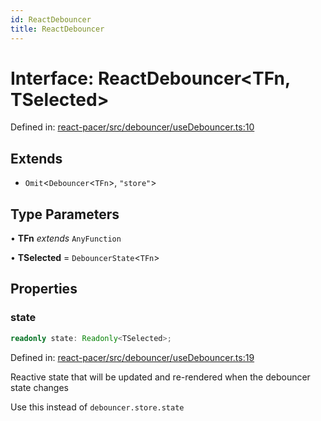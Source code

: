 ```yaml
---
id: ReactDebouncer
title: ReactDebouncer
---
```


<!-- DO NOT EDIT: this page is autogenerated from the type comments -->

# Interface: ReactDebouncer\<TFn, TSelected\>

Defined in: [react-pacer/src/debouncer/useDebouncer.ts:10](https://github.com/TanStack/pacer/blob/main/packages/react-pacer/src/debouncer/useDebouncer.ts#L10)

## Extends

- `Omit`\<`Debouncer`\<`TFn`\>, `"store"`\>

## Type Parameters

• **TFn** *extends* `AnyFunction`

• **TSelected** = `DebouncerState`\<`TFn`\>

## Properties

### state

```ts
readonly state: Readonly<TSelected>;
```

Defined in: [react-pacer/src/debouncer/useDebouncer.ts:19](https://github.com/TanStack/pacer/blob/main/packages/react-pacer/src/debouncer/useDebouncer.ts#L19)

Reactive state that will be updated and re-rendered when the debouncer state changes

Use this instead of `debouncer.store.state`
